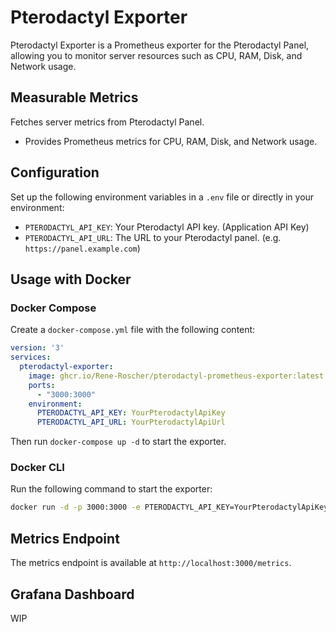 # Pterodactyl Exporter

Pterodactyl Exporter is a Prometheus exporter for the Pterodactyl Panel, allowing you to monitor server resources such as CPU, RAM, Disk, and Network usage.

## Measurable Metrics
Fetches server metrics from Pterodactyl Panel.
- Provides Prometheus metrics for CPU, RAM, Disk, and Network usage.

## Configuration

Set up the following environment variables in a `.env` file or directly in your environment:

- `PTERODACTYL_API_KEY`: Your Pterodactyl API key. (Application API Key)
- `PTERODACTYL_API_URL`: The URL to your Pterodactyl panel. (e.g. `https://panel.example.com`)

## Usage with Docker

### Docker Compose

Create a `docker-compose.yml` file with the following content:

```yaml
version: '3'
services:
  pterodactyl-exporter:
    image: ghcr.io/Rene-Roscher/pterodactyl-prometheus-exporter:latest
    ports:
      - "3000:3000"
    environment:
      PTERODACTYL_API_KEY: YourPterodactylApiKey
      PTERODACTYL_API_URL: YourPterodactylApiUrl
```

Then run `docker-compose up -d` to start the exporter.

### Docker CLI

Run the following command to start the exporter:

```bash
docker run -d -p 3000:3000 -e PTERODACTYL_API_KEY=YourPterodactylApiKey -e PTERODACTYL_API_URL=YourPterodactylApiUrl ghcr.io/Rene-Roscher/pterodactyl-prometheus-exporter:latest
```

## Metrics Endpoint

The metrics endpoint is available at `http://localhost:3000/metrics`.

## Grafana Dashboard
WIP

